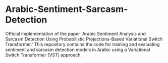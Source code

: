 # Arabic-Sentiment-Sarcasm-Detection
Official implementation of the paper 'Arabic Sentiment Analysis and Sarcasm Detection Using Probabilistic Projections-Based Variational Switch Transformer.' This repository contains the code for training and evaluating sentiment and sarcasm detection models in Arabic using a Variational Switch Transformer (VST) approach.
